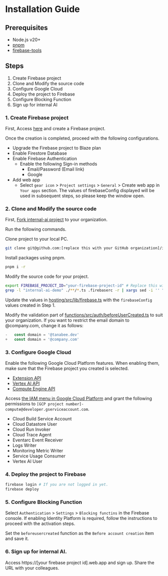 # Installation Guide 

## Prerequisites

- Node.js v20+
- [pnpm](https://github.com/pnpm/pnpm)
- [firebase-tools](https://github.com/firebase/firebase-tools)

## Steps

1. Create Firebase project
2. Clone and Modify the source code
3. Configure Google Cloud
4. Deploy the project to Firebase
5. Configure Blocking Function
6. Sign up for internal AI

### 1. Create Firebase project

First, Access [here](https://console.firebase.google.com) and create a Firebase project. 

Once the creation is completed, proceed with the following configurations.

- Upgrade the Firebase project to Blaze plan
- Enable Firestore Database
- Enable Firebase Authentication
  - Enable the following Sign-in methods
    - Email/Password (Email link)
    - Google
- Add web app
  - Select `gear icon` > `Project settings` > `General` > Create web app in `Your apps` section. The values of firebaseConfig displayed will be used in subsequent steps, so please keep the window open.

### 2. Clone and Modify the source code

First, [Fork internal-ai project](https://github.com/tanabee/internal-ai/fork) to your organization.

Run the following commands.

Clone project to your local PC.

```sh
git clone git@github.com:[replace this with your GitHub organization]/internal-ai.git
```

Install packages using pnpm.

```sh
pnpm i -r
``` 

Modify the source code for your project.

```sh
export FIREBASE_PROJECT_ID="your-firebase-project-id" # Replace this with actual value
grep -l "internal-ai-demo" ./**/*.ts .firebaserc -r | xargs sed -i '' "s/internal-ai-demo/${FIREBASE_PROJECT_ID}/g"
```

Update the values in [hosting/src/lib/firebase.ts](https://github.com/tanabee/internal-ai/blob/main/hosting/src/lib/firebase.ts#L6-L14) with the `firebaseConfig` values created in Step 1.

Modify the validation part of [functions/src/auth/beforeUserCreated.ts](https://github.com/tanabee/internal-ai/blob/main/functions/src/auth/beforeUserCreated.ts#L11-L15) to suit your organization. If you want to restrict the email domain to @company.com, change it as follows:

```typescript
-   const domain = '@tanabee.dev'
+   const domain = '@company.com'
```

### 3. Configure Google Cloud

Enable the following Google Cloud Platform features. When enabling them, make sure that the Firebase project you created is selected.

* [Extension API](https://console.developers.google.com/apis/api/firebaseextensions.googleapis.com/overview)
* [Vertex AI API](https://console.cloud.google.com/marketplace/product/google/aiplatform.googleapis.com)
* [Compute Engine API](https://console.cloud.google.com/marketplace/product/google/compute.googleapis.com)

Access [the IAM menu in Google Cloud Platform](https://console.cloud.google.com/iam-admin/iam) and grant the following permissions to `[GCP project number]-compute@developer.gserviceaccount.com`.

- Cloud Build Service Account
- Cloud Datastore User
- Cloud Run Invoker
- Cloud Trace Agent
- Eventarc Event Receiver
- Logs Writer
- Monitoring Metric Writer
- Service Usage Consumer
- Vertex AI User

### 4. Deploy the project to Firebase

```sh
firebase login # If you are not logged in yet.
firebase deploy
```

### 5. Configure Blocking Function

Select `Authentication` > `Settings` > `Blocking functins` in the Firebase console. If enabling Identity Platform is required, follow the instructions to proceed with the activation steps.

Set the `beforeusercreated` function as the `Before account creation` item and save it. 

### 6. Sign up for internal AI.

Access https://[your firebase project id].web.app and sign up. Share the URL with your colleagues.
